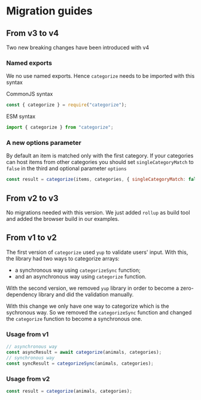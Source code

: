 # Migration guides

## From v3 to v4

Two new breaking changes have been introduced with v4

### Named exports

We no use named exports. Hence `categorize` needs to be imported with this syntax

CommonJS syntax

```js
const { categorize } = require("categorize");
```

ESM syntax

```js
import { categorize } from "categorize";
```

### A new options parameter

By default an item is matched only with the first category. If your categories can host items from other categories you should set `singleCategoryMatch` to `false` in the third and optional parameter `options`

```js
const result = categorize(items, categories, { singleCategoryMatch: false });
```

## From v2 to v3

No migrations needed with this version. We just added `rollup` as build tool and added the browser build in our examples.

## From v1 to v2

The first version of `categorize` used `yup` to validate users' input. With this, the library had two ways to categorize arrays:

- a synchronous way using `categorizeSync` function;
- and an asynchronous way using `categorize` function.

With the second version, we removed `yup` library in order to become a zero-dependency library and did the validation manually.

With this change we only have one way to categorize which is the sychronous way. So we removed the `categorizeSync` function and changed the `categorize` function to become a synchronous one.

### Usage from v1

```js
// asynchronous way
const asyncResult = await categorize(animals, categories);
// synchronous way
const syncResult = categorizeSync(animals, categories);
```

### Usage from v2

```js
const result = categorize(animals, categories);
```
